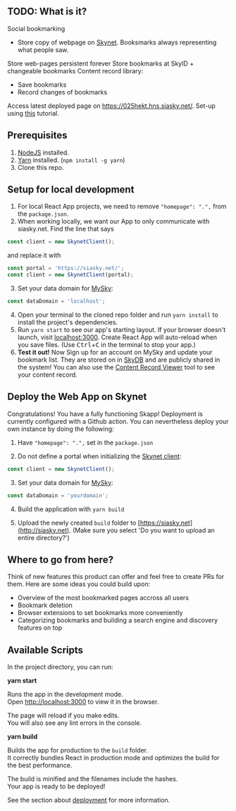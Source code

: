 ## TODO: What is it?

Social bookmarking
- Store copy of webpage on [Skynet](https://support.siasky.net/the-technology/developing-on-skynet). Booksmarks always representing what people saw.

Store web-pages persistent forever
Store bookmarks at SkyID + changeable bookmarks
Content record library:
- Save bookmarks
- Record changes of bookmarks

Access latest deployed page on https://025hekt.hns.siasky.net/. Set-up using [this](https://support.siasky.net/key-concepts/handshake-names) tutorial.

## Prerequisites

1. [NodeJS](https://nodejs.org/en/download/) installed.
1. [Yarn](https://yarnpkg.com/getting-started/install) installed. (`npm install -g yarn`)
1. Clone this repo.

## Setup for local development

1. For local React App projects, we need to remove `"homepage": ".",` from the `package.json`.
2. When working locally, we want our App to only communicate with siasky.net. Find the line that says

```javascript
const client = new SkynetClient();
```

and replace it with

```javascript
const portal = 'https://siasky.net/';
const client = new SkynetClient(portal);
```
3. Set your data domain for [MySky](https://siasky.net/docs/#initializing-mysky):

```javascript
const dataDomain = 'localhost';
```
4. Open your terminal to the cloned repo folder and run `yarn install` to
   install the project's dependencies.
5. Run `yarn start` to see our app's starting layout. If your browser doesn't
   launch, visit [localhost:3000](localhost:3000). Create React App will
   auto-reload when you save files. (Use <kbd>Ctrl</kbd>+<kbd>C</kbd> in the
   terminal to stop your app.)
6. **Test it out!** Now Sign up for an account on MySky and update your bookmark list. They are stored on in [SkyDB](https://support.siasky.net/key-concepts/skydb) and are publicly shared in the system! You can also use the [Content Record Viewer](http://skey.hns.siasky.net/) tool to see your content record.

## Deploy the Web App on Skynet

Congratulations! You have a fully functioning Skapp! Deployment is currently configured with a Github action. You can nevertheless deploy your own instance by doing the following:

1. Have `"homepage": ".",` set in the `package.json`

2. Do not define a portal when initializing the [Skynet client](https://siasky.net/docs/#using-the-skynet-client):

```javascript
const client = new SkynetClient();
```

3. Set your data domain for [MySky](https://siasky.net/docs/#initializing-mysky):

```javascript
const dataDomain = 'yourdomain';
```

4. Build the application with `yarn build`

5. Upload the newly created `build` folder to [https://siasky.net](http://siasky.net). (Make sure you select 'Do you want to upload an entire directory?')

## Where to go from here?

Think of new features this product can offer and feel free to create PRs for them. Here are some ideas you could build upon:
- Overview of the most bookmarked pages accross all users
- Bookmark deletion
- Browser extensions to set bookmarks more conveniently
- Categorizing bookmarks and building a search engine and discovery features on top

## Available Scripts

In the project directory, you can run:

**yarn start**

Runs the app in the development mode.\
Open [http://localhost:3000](http://localhost:3000) to view it in the browser.

The page will reload if you make edits.\
You will also see any lint errors in the console.

**yarn build**

Builds the app for production to the `build` folder.\
It correctly bundles React in production mode and optimizes the build for the best performance.

The build is minified and the filenames include the hashes.\
Your app is ready to be deployed!

See the section about [deployment](https://facebook.github.io/create-react-app/docs/deployment) for more information.